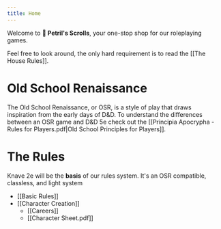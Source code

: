 ```yaml
---
title: Home
---
```

Welcome to **📜 Petril's Scrolls**, your one-stop shop for our roleplaying games. 

Feel free to look around, the only hard requirement is to read the [[The House Rules]].
# Old School Renaissance
The Old School Renaissance, or OSR, is a style of play that draws inspiration from the early days of D&D. To understand the differences between an OSR game and D&D 5e check out the [[Principia Apocrypha - Rules for Players.pdf|Old School Principles for Players]].
# The Rules
Knave 2e will be the **basis** of our rules system. It's an OSR compatible, classless, and light  system
- [[Basic Rules]]
- [[Character Creation]]
	- [[Careers]]
	- [[Character Sheet.pdf]]